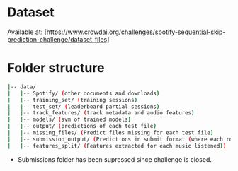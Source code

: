 # Dataset
Available at: [https://www.crowdai.org/challenges/spotify-sequential-skip-prediction-challenge/dataset_files]

# Folder structure
```bash
|-- data/
|   |-- Spotify/ (other documents and downloads)
|   |-- training_set/ (training sessions)
|   |-- test_set/ (leaderboard partial sessions)
|   |-- track_features/ (track metadata and audio features)
|   |-- models/ (svm of trained models)
|   |-- output/ (predictions of each test file)
|   |-- missing_files/ (Predict files missing for each test file)
|   |-- submission_output/ (Predictions in submit format (where each row is an session and 1 means will skip the music))
|   |-- features_split/ (Features extracted for each music listened))
```
* Submissions folder has been supressed since challenge is closed.

